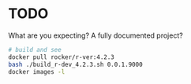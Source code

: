 
# TODO

What are you expecting? A fully documented project?

```bash
# build and see
docker pull rocker/r-ver:4.2.3
bash ./build_r-dev_4.2.3.sh 0.0.1.9000
docker images -l
```